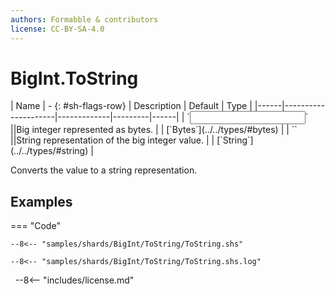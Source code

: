```yaml
---
authors: Formabble & contributors
license: CC-BY-SA-4.0
---
```



# BigInt.ToString

<div class="sh-parameters" markdown="1">
| Name | - {: #sh-flags-row} | Description | Default | Type |
|------|---------------------|-------------|---------|------|
| `<input>` ||Big integer represented as bytes. | | [`Bytes`](../../types/#bytes) |
| `<output>` ||String representation of the big integer value. | | [`String`](../../types/#string) |

</div>

Converts the value to a string representation.

## Examples

=== "Code"

  ```x86asm linenums="1"
  --8<-- "samples/shards/BigInt/ToString/ToString.shs"
  ```

  ```
  --8<-- "samples/shards/BigInt/ToString/ToString.shs.log"
  ```
&nbsp;
--8<-- "includes/license.md"

